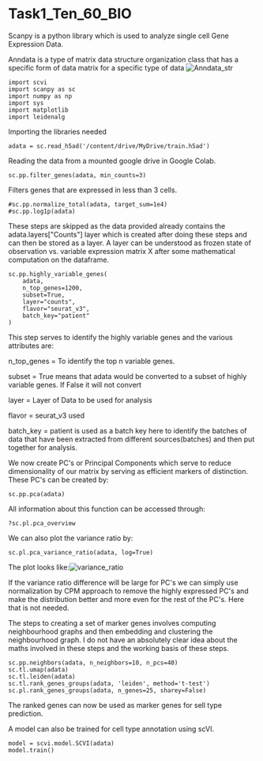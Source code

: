 # Task1_Ten_60_BIO
Scanpy is a python library which is used to analyze single cell Gene Expression Data.

Anndata is a type of matrix data structure organization class that has a specific form of data matrix for a specific type of data 
![Anndata_str](https://user-images.githubusercontent.com/99180702/193336621-2d53ca6c-e8bc-4682-a0a8-df23859d6621.png)

```
import scvi
import scanpy as sc
import numpy as np
import sys
import matplotlib
import leidenalg
```

Importing the libraries needed

```
adata = sc.read_h5ad('/content/drive/MyDrive/train.h5ad')
```

Reading the data from a mounted google drive in Google Colab.

```
sc.pp.filter_genes(adata, min_counts=3)
```
Filters genes that are expressed in less than 3 cells.

```
#sc.pp.normalize_total(adata, target_sum=1e4)
#sc.pp.log1p(adata)
```
These steps are skipped as the data provided already contains the adata.layers["Counts"] layer which is created after doing these steps and can then be stored as a layer. A layer can be understood as frozen state of observation vs. variable expression matrix X after some mathematical computation on the dataframe. 

```
sc.pp.highly_variable_genes(
    adata,
    n_top_genes=1200,
    subset=True,
    layer="counts",
    flavor="seurat_v3",
    batch_key="patient"
)
```
This step serves to identify the highly variable genes and the various attributes are:

n_top_genes = To identify the top n variable genes.

subset = True means that adata would be converted to a subset of highly variable genes. If False it will not convert

layer = Layer of Data to be used for analysis

flavor = seurat_v3 used

batch_key = patient is used as a batch key here to identify the batches of data that have been extracted from different sources(batches) and then put together for analysis.

We now create PC's or Principal Components which serve to reduce dimensionality of our matrix by serving as efficient markers of distinction. These PC's can be created by:

```
sc.pp.pca(adata)
```
All information about this function can be accessed through:
```
?sc.pl.pca_overview
```
We can also plot the variance ratio by:
```
sc.pl.pca_variance_ratio(adata, log=True)
```
The plot looks like:![variance_ratio](https://user-images.githubusercontent.com/99180702/193353671-e08bef1d-6acd-485d-8b2e-ecb48a1160ed.png)

If the variance ratio difference will be large for PC's we can simply use normalization by CPM approach to remove the highly expressed PC's and make the distribution better and more even for the rest of the PC's. Here that is not needed.

The steps to creating a set of marker genes involves computing neighbourhood graphs and then embedding and clustering the neighbourhood graph. I do not have an absolutely clear idea about the maths involved in these steps and the working basis of these steps.
```
sc.pp.neighbors(adata, n_neighbors=10, n_pcs=40)
sc.tl.umap(adata)
sc.tl.leiden(adata)
sc.tl.rank_genes_groups(adata, 'leiden', method='t-test')
sc.pl.rank_genes_groups(adata, n_genes=25, sharey=False)
```
The ranked genes can now be used as marker genes for sell type prediction.

A model can also be trained for cell type annotation using scVI.

```
model = scvi.model.SCVI(adata)
model.train()
```
